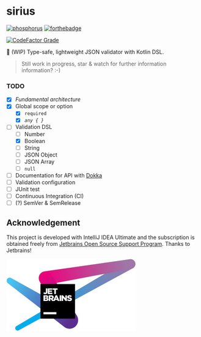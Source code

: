 # sirius

[![phosphorus](https://forthebadge.com/images/badges/built-with-love.svg)](https://forthebadge.com)  [![forthebadge](https://forthebadge.com/images/badges/contains-technical-debt.svg)](https://forthebadge.com)

[![CodeFactor Grade](https://img.shields.io/codefactor/grade/github/Ray-Eldath/sirius/master?style=flat-square)](https://www.codefactor.io/repository/github/ray-eldath/sirius)

:construction: (WIP) Type-safe, lightweight JSON validator with Kotlin DSL.

> Still work in progress, star & watch for further information information? :-)

### TODO

 - [X] *Fundamental architecture*
 - [X] Global scope or option
   - [X] `required`
   - [X] *`any { }`*
 - [ ] Validation DSL
   - [ ] Number
   - [X] Boolean
   - [ ] String
   - [ ] JSON Object
   - [ ] JSON Array
   - [ ] `null`
 - [ ] Documentation for API with [Dokka](https://github.com/Kotlin/dokka)
 - [ ] Validation configuration
 - [ ] JUnit test
 - [ ] Continuous Integration (CI)
 - [ ] (?) SemVer & SemRelease
 
## Acknowledgement

This project is developed with IntelliJ IDEA Ultimate and the subscription is obtained freely from [Jetbrains Open Source Support Program](https://www.jetbrains.com/community/opensource/). Thanks to Jetbrains!

[![Jetbrains logo](/img/jetbrains-variant-4.jpg)](https://www.jetbrains.com/?from=sirius)